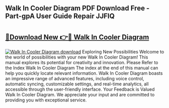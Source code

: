 ## Walk In Cooler Diagram PDF Download Free - Part-gpA User Guide Repair JJFIQ

# <h2><a href="http://dfmf6b.blite.top/?on=Walk+In+Cooler+Diagram">🔗Download New 👉🔴 Walk In Cooler Diagram</a></h2>

[![Walk In Cooler Diagram download](https://i.imgur.com/lujVjoI.png)](http://dfmf6b.blite.top/?on=Walk+In+Cooler+Diagram)
Exploring New Possibilities Welcome to the world of possibilities with your new Walk In Cooler Diagram! This manual explores its potential for creativity and innovation. Please Refer to the Index Walk In Cooler Diagram The index at the end of this manual can help you quickly locate relevant information. Walk In Cooler Diagram boasts an impressive range of advanced features, including voice control, automatic syncing, customizable settings, and real-time analytics, all accessible through the user-friendly interface. Your Feedback is Valued Walk In Cooler Diagram. We appreciate your input and are committed to providing you with exceptional service.
